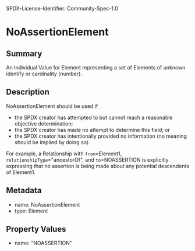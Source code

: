 SPDX-License-Identifier: Community-Spec-1.0

# NoAssertionElement

## Summary

An Individual Value for Element representing a set of Elements of unknown
identify or cardinality (number).

## Description

NoAssertionElement should be used if

- the SPDX creator has attempted to but cannot reach a reasonable objective
  determination;
- the SPDX creator has made no attempt to determine this field; or
- the SPDX creator has intentionally provided no information (no meaning should
  be implied by doing so).

For example, a Relationship with `from`=Element1,
`relationshipType`="ancestorOf", and `to`=NOASSERTION is explicitly expressing
that no assertion is being made about any potential descendents of Element1.

## Metadata

- name: NoAssertionElement
- type: Element

## Property Values

- name: "NOASSERTION"

